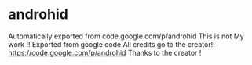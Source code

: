 # androhid
Automatically exported from code.google.com/p/androhid
This is not My work !! Exported from google code All credits go to the creator!!
https://code.google.com/p/androhid
Thanks to the creator ! 
